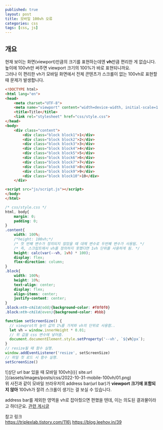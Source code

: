 ```yaml
---
published: true
layout: post
title: 모바일 100vh 오류
categories: css
tags: [css, js]
---
```


## 개요
현재 보이는 화면(viewport)만큼의 크기를 표현하는데엔 **vh**만큼 편리한 게 없습니다.\
높이에 100vh만 써주면 viewport 크기의 100%가 바로 표현되니까요.\
그러나 이 편리한 vh가 모바일 화면에서 전체 콘텐츠가 스크롤이 없는 100vh로 표현할 때 문제가 발생합니다.

```html
<!DOCTYPE html>
<html lang="en">
<head>
    <meta charset="UTF-8">
    <meta name="viewport" content="width=device-width, initial-scale=1.0">
    <title>Title</title>
    <link rel="stylesheet" href="css/style.css">
</head>
<body>
    <div class="content">
        <div class="block block1">1</div>
        <div class="block block2">2</div>
        <div class="block block3">3</div>
        <div class="block block4">4</div>
        <div class="block block5">5</div>
        <div class="block block6">6</div>
        <div class="block block7">7</div>
        <div class="block block8">8</div>
        <div class="block block9">9</div>
        <div class="block block10">10</div>
    </div>

<script src="js/script.js"></script>
</body>
</html>
```
```css
/* css/style.css */
html, body{
    margin: 0;
    padding: 0;
}
.content{
    width: 100%;
    /*height: 100vh;*/
    /* 첫 번째 변수가 정의되지 않았을 때 대체 변수로 두번째 변수가 사용됨. */
    /* 즉, 스크립트에서 vh를 정의하지 못했다면 1vh 단위를 사용하게 됨. */
    height: calc(var(--vh, 1vh) * 100);
    display: flex;
    flex-direction: column;
}
.block{
    width: 100%;
    height: 10%;
    text-align: center;
    display: flex;
    align-items: center;
    justify-content: center;
}
.block:nth-child(odd){background-color: #f0f0f0}
.block:nth-child(even){background-color: #bbb}
```
```js
function setScreenSize() {
  // viewprot의 높이 값의 1%를 가져와 vh의 단위로 사용함..
  let vh = window.innerHeight * 0.01;
  // 위 값을 css 변수에 넣어줌. 
  document.documentElement.style.setProperty('--vh', `${vh}px`);
}
// resize될 때 함수 실행.
window.addEventListener('resize', setScreenSize)
// 파일 첫 로드 시 함수 실행.
setScreenSize()
```
![상단 url bar 있을 때 모바일 100vh]({{ site.url }}/assets/images/posts/css/2022-10-31-mobile-100vh/01.png)\
위 사진과 같이 모바일 브라우저의 address bar(url bar)가 **viewport 크기에 포함되지 않아** 100vh가 잘려 스크롤이 생기는 걸 보실 수 있습니다.


address bar를 제외한 영역을 vh로 잡아줬으면 편했을 텐데, 이는 의도된 결과물이라고 하더군요.
[관련 게시글](https://stackoverflow.com/questions/37112218/css3-100vh-not-constant-in-mobile-browser)

참고 링크\
https://triplexlab.tistory.com/116\
https://blog.leehov.in/39
